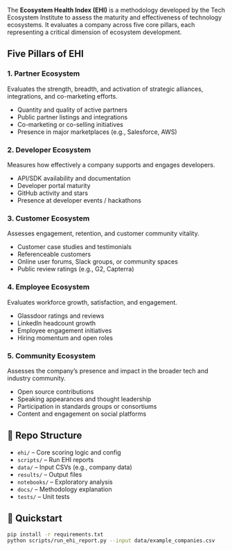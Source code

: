 The **Ecosystem Health Index (EHI)** is a methodology developed by the Tech Ecosystem Institute to assess the maturity and effectiveness of technology ecosystems. It evaluates a company across five core pillars, each representing a critical dimension of ecosystem development.

## Five Pillars of EHI

### 1. Partner Ecosystem
Evaluates the strength, breadth, and activation of strategic alliances, integrations, and co-marketing efforts.
- Quantity and quality of active partners
- Public partner listings and integrations
- Co-marketing or co-selling initiatives
- Presence in major marketplaces (e.g., Salesforce, AWS)

### 2. Developer Ecosystem
Measures how effectively a company supports and engages developers.
- API/SDK availability and documentation
- Developer portal maturity
- GitHub activity and stars
- Presence at developer events / hackathons

### 3. Customer Ecosystem
Assesses engagement, retention, and customer community vitality.
- Customer case studies and testimonials
- Referenceable customers
- Online user forums, Slack groups, or community spaces
- Public review ratings (e.g., G2, Capterra)

### 4. Employee Ecosystem
Evaluates workforce growth, satisfaction, and engagement.
- Glassdoor ratings and reviews
- LinkedIn headcount growth
- Employee engagement initiatives
- Hiring momentum and open roles

### 5. Community Ecosystem
Assesses the company’s presence and impact in the broader tech and industry community.
- Open source contributions
- Speaking appearances and thought leadership
- Participation in standards groups or consortiums
- Content and engagement on social platforms

## 📂 Repo Structure
- `ehi/` – Core scoring logic and config
- `scripts/` – Run EHI reports
- `data/` – Input CSVs (e.g., company data)
- `results/` – Output files
- `notebooks/` – Exploratory analysis
- `docs/` – Methodology explanation
- `tests/` – Unit tests

## 🧪 Quickstart
```bash
pip install -r requirements.txt
python scripts/run_ehi_report.py --input data/example_companies.csv
